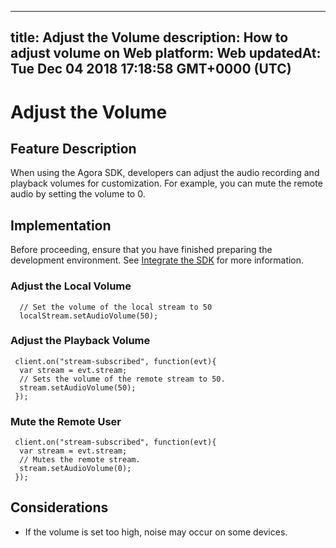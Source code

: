
---
title: Adjust the Volume
description: How to adjust volume on Web
platform: Web
updatedAt: Tue Dec 04 2018 17:18:58 GMT+0000 (UTC)
---
# Adjust the Volume
## Feature Description
When using the Agora SDK, developers can adjust the audio recording and playback volumes for customization. For example, you can mute the remote audio by setting the volume to 0.
## Implementation
Before proceeding, ensure that you have finished preparing the development environment. See [Integrate the SDK](../../en/Voice/web_prepare.md) for more information.
### Adjust the Local Volume

```
  // Set the volume of the local stream to 50
  localStream.setAudioVolume(50);
```

### Adjust the Playback Volume

```
 client.on("stream-subscribed", function(evt){
  var stream = evt.stream;
  // Sets the volume of the remote stream to 50.
  stream.setAudioVolume(50);
 });
```

### Mute the Remote User

```
 client.on("stream-subscribed", function(evt){
  var stream = evt.stream;
  // Mutes the remote stream.
  stream.setAudioVolume(0);
 });
```

## Considerations

- If the volume is set too high, noise may occur on some devices.

